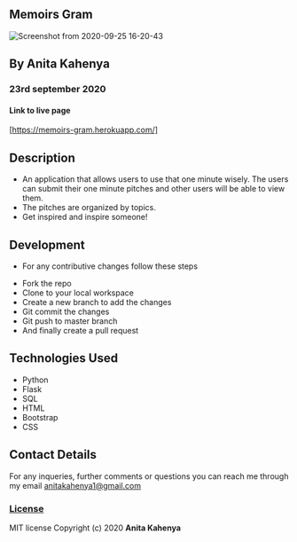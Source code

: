 ## Memoirs Gram

![Screenshot from 2020-09-25 16-20-43](https://user-images.githubusercontent.com/62019551/94272015-249b2980-ff4b-11ea-88d3-11c4a005aa8b.png)

## By Anita Kahenya
###  23rd september 2020

#### Link to live page
  [https://memoirs-gram.herokuapp.com/]

  
## Description
* An application that allows users to use that one minute wisely. The users can submit their one minute pitches and other users will be able to view them. 
* The pitches are organized by topics.
* Get inspired and inspire someone!

## Development
* For any contributive changes follow these steps
- Fork the repo
- Clone to your local workspace
- Create a new branch to add the changes
- Git commit the changes
- Git push to master branch
- And finally create a pull request
  
## Technologies Used
 * Python
 * Flask
 * SQL
 * HTML
 * Bootstrap
 * CSS

## Contact Details
For any inqueries, further comments or questions you can reach me through my email [anitakahenya1@gmail.com](AnitaKahenya)


### [License](LICENSE)
MIT license
Copyright (c) 2020 
**Anita Kahenya**

